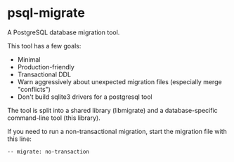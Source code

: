 psql-migrate
============

A PostgreSQL database migration tool.

This tool has a few goals:
* Minimal
* Production-friendly
* Transactional DDL
* Warn aggressively about unexpected migration files (especially merge "conflicts")
* Don't build sqlite3 drivers for a postgresql tool

The tool is split into a shared library (libmigrate) and a database-specific
command-line tool (this library).

If you need to run a non-transactional migration, start the migration file with this line:

    -- migrate: no-transaction
